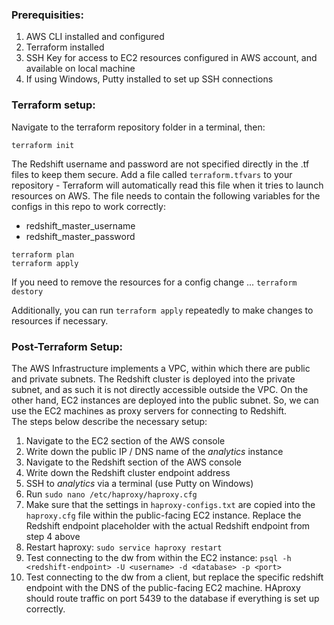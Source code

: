 
### Prerequisities:  

1) AWS CLI installed and configured  
2) Terraform installed  
3) SSH Key for access to EC2 resources configured in AWS account, and available on local machine  
4) If using Windows, Putty installed to set up SSH connections  

### Terraform setup:  

Navigate to the terraform repository folder in a terminal, then:  

`terraform init`  

The Redshift username and password are not specified directly in the .tf files to keep them secure. Add a file called `terraform.tfvars` to your repository - Terraform will automatically read this file when it tries to launch resources on AWS. The file needs to contain the following variables for the configs in this repo to work correctly:

* redshift_master_username
* redshift_master_password
 
`terraform plan`  
`terraform apply`  

If you need to remove the resources for a config change ...
`terraform destory`  

Additionally, you can run `terraform apply` repeatedly to make changes to resources if necessary.

### Post-Terraform Setup:

The AWS Infrastructure implements a VPC, within which there are public and private subnets. The Redshift cluster is deployed into the private subnet, and as such it is not directly accessible outside the VPC. On the other hand, EC2 instances are deployed into the public subnet. So, we can use the EC2 machines as proxy servers for connecting to Redshift.   
The steps below describe the necessary setup:

1) Navigate to the EC2 section of the AWS console  
2) Write down the public IP / DNS name of the *analytics* instance  
3) Navigate to the Redshift section of the AWS console  
4) Write down the Redshift cluster endpoint address  
5) SSH to *analytics* via a terminal (use Putty on Windows)  
6) Run `sudo nano /etc/haproxy/haproxy.cfg`  
7) Make sure that the settings in `haproxy-configs.txt` are copied into the `haproxy.cfg` file within the public-facing EC2 instance.  Replace the Redshift endpoint placeholder with the actual Redshift endpoint from step 4 above  
8) Restart haproxy: `sudo service haproxy restart`  
9) Test connecting to the dw from within the EC2 instance: `psql -h <redshift-endpoint> -U <username> -d <database> -p <port>`  
10) Test connecting to the dw from a client, but replace the specific redshift endpoint with the DNS of the public-facing EC2 machine. HAproxy should route traffic on port 5439 to the database if everything is set up correctly.